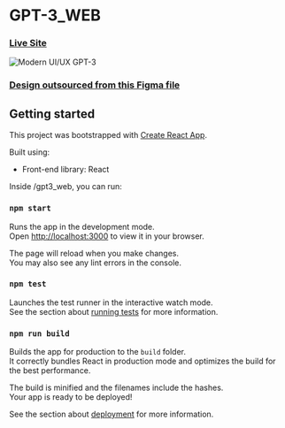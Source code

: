 # GPT-3_WEB
### [Live Site](https://gpt3react.netlify.app)

![Modern UI/UX GPT-3](https://i.ibb.co/TR5LW9z/image.png)

### [Design outsourced from this Figma file](https://www.figma.com/file/lz9lLpFHMxHm2odnwM3R0z/gpt3?node-id=0%3A1)

## Getting started
This project was bootstrapped with [Create React App](https://github.com/facebook/create-react-app).

Built using:

- Front-end library: React

Inside /gpt3_web, you can run:

### `npm start`

Runs the app in the development mode.\
Open [http://localhost:3000](http://localhost:3000) to view it in your browser.

The page will reload when you make changes.\
You may also see any lint errors in the console.

### `npm test`

Launches the test runner in the interactive watch mode.\
See the section about [running tests](https://facebook.github.io/create-react-app/docs/running-tests) for more information.

### `npm run build`

Builds the app for production to the `build` folder.\
It correctly bundles React in production mode and optimizes the build for the best performance.

The build is minified and the filenames include the hashes.\
Your app is ready to be deployed!

See the section about [deployment](https://facebook.github.io/create-react-app/docs/deployment) for more information.
